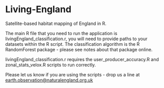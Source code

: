 # Living-England
Satellite-based habitat mapping of England in R.


The main R file that you need to run the application is livingEngland_classification.r, you will need to provide paths to your datasets within the R script. 
The classification algorithm is the R RandomForest package - please see notes about that package online.

livingEngland_classification.r requires the user_producer_accuracy.R and zonal_stats_velox.R scripts to run correctly.

Please let us know if you are using the scripts - drop us a line at earth.observation@naturalengland.org.uk
